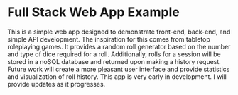 # Full Stack Web App Example

This is a simple web app designed to demonstrate front-end, back-end, and simple API development.
The inspiration for this comes from tabletop roleplaying games. It provides a random
roll generator based on the number and type of dice required for a roll. Additionally,
rolls for a session will be stored in a noSQL database and returned upon making a history
request. Future work will create a more pleasant user interface and provide statistics and
visualization of roll history. This app is very early in development. 
I will provide updates as it progresses.
